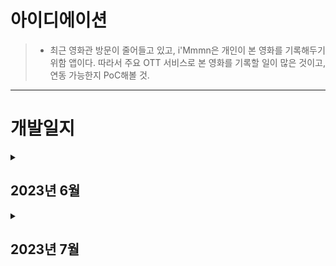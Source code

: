 <h1>아이디에이션</h1>

> - 최근 영화관 방문이 줄어들고 있고, i'Mmmn은 개인이 본 영화를 기록해두기 위함 앱이다. 따라서 주요 OTT 서비스로 본 영화를 기록할 일이 많은 것이고, 연동 가능한지 PoC해볼 것.

---

<h1>개발일지</h1>

<details><summary><h2>2023년 6월</h2></summary>
 <details><summary><h3>23.06.04.</h3></summary>
  
  - 사이드 프로젝트 "iMymeMine" 시작
  - 테이블 구성(유저, 영화 데이터 테이블)
  - 유저 데이터 추가시 트리거 개발
  - 앱 추가
  - 페이지 추가
 </details>
 <details><summary><h3>23.06.05.</h3></summary>
 
  - 영화 데이터 추가시 트리거 개발
  - admin, test 계정 생성 및 각 테스트 완료
  - 기본 기능 구현 완료
  - 현재 Oracle account 로그인 설정, 추후 USER 테이블과 연동되도록 변경 필요
 </details>
 <details><summary><h3>23.06.06.</h3></summary>
  
  - 모바일 브라우저로 테스트시 별점 터치 이슈 발견, 우선 사이즈 키워보고 추후 이슈 재확인할 것
 </details>
 <details><summary><h3>23.06.07.</h3></summary>
  
  - 회원가입 페이지 생성 및 개발
  - 로그인 페이지에 회원가입 바로가기 버튼 추가
  - USER 테이블 컬럼 추가(이름, 생년월일, 성별)
 </details>
 <details><summary><h3>23.06.08.</h3></summary>
 
  - css 적용 방식 변경: 내부 스타일시트(APEX Custom Css) -> 외부 스타일시트(Static Application Files내 파일 하나로 통합 관리)
  - 구글 로그인 추가
    * 구글 OAuth2 등록 https://www.joinc.co.kr/w/man/12/oAuth2/Google
    * Oracle APEX에서 적용 https://doyensys.com/blogs/apex-login-using-google-social-sign-in/
  
  - 구글 OAuth 생성 관련 시행착오
    * 구글 OAuth 생성시 "승인된 자바스크립트 출처" 부분의 URI는 생략해야함
    * 구글 OAuth 생성시 승인된 리디렉션 URI에 "https://apexea.oracle.com/pls/apex/apex_authentication.callback" 가 아니라 apexea 대신 apex로 작성했더니 오류 해결됨
 </details>
 <details><summary><h3>23.06.09.</h3></summary>
  
  - 앱 이름 변경: IMYMEMINE이라는 쇼핑몰 발견하여 i'Mmmn(아임ㅁㅁ)으로 변경, ㅁㅁ까지 상호명 가능한지 찾아볼 것
  - 로고 제작
  - 오류 발견: 구글 OAuth 생성 후 credential 생성하고 social login에는 성공하였으나 이때 로그인 페이지로 연동해두면 앱 실행하자마자 구글 로그인 페이지로 리디렉션되기 때문에 로그인 화면에서 구글 로그인용 버튼을 하나 두고 페이지 하나 추가하여 추가된 페이지로 구글 로그인 리디렉션되도록 방법 모색
 </details>
 <details><summary><h3>23.06.12.</h3></summary>
  
  - 오류 발견: 로그아웃이 안됨. 로그인 리디렉션 오류 해결을 위해서 수정 중에 로그인/로그아웃 관련 앱 세팅이 깨진 것으로 추측 
    * 로그아웃을 할 때, 구글 로그아웃이 되도록 하면 안됨. 브라우저 자체의 구글이 로그아웃되어버림. 모바일 앱으로 개발 예정이기 때문에 로그인 세션 유지는 최대한 오래되어야 함. 자동 로그아웃을 빈번하게 의도할 필요없다고 판단
 </details>
 <details><summary><h3>23.06.13.</h3></summary>
  
  - 로그아웃 해결: APP > Shared Components > Authentication Schemes > Post-Logout URL 부분이 Home Page와 URL을 수정하다보니 깨진 것 같다는 추측으로 URL 선택 후 로그인 페이지(f?p=&APP_ID.:9999) URL을 입력하여 해결
  - 앱 시작하자마자 구글 로그인 뜨는 이슈는 앱 시작 URL을 로그인 화면으로 변경하는 것으로 해결 예정(방법 찾는 중)
  - Google 계정으로 계속하기 버튼에 Dynamic Action 추가. 캐시로 아이디, 비밀번호 입력되어있는 내용으로 로그인이 되어, 해당 아이템 값이 있는 경우 clear 후 submit page 되도록 처리.
 </details>
 <details><summary><h3>23.06.14.</h3></summary>
  
  - 구글 로그인 계정으로 영화 데이터 추가시 I_MOVIE 테이블에는 정상적으로 데이터가 들어가며, USER_ID에는 구글 계정의 name이 들어가는 것 확인
  - 대신 구글 로그인 계정은 I_USER 테이블에 데이터가 없음 -> I_USER 테이블에 데이터가 없는 로그인 정보로 메인화면 접근시 I_USER에 회원가입 정보를 트리거로 넣을지, 구글 계정의 회원가입 정보를 따로 연동할 수 있는지 확인 후 더 이슈없을 방법으로 선택할 예정
    * 유저 데이터이기 때문에 안정성부터 고려할 것
    * 트리거로 선택하면 I_USER 테이블에 구글 계정 여부에 대한 컬럼 추가할 것
 </details>
 <details><summary><h3>23.06.15.</h3></summary>
  
  - 영화 관련 오픈 API 발견 https://www.kobis.or.kr/kobisopenapi/homepg/apiservice/searchServiceInfo.do
  - 영화 페이지에 들어갔을 때, 모바일 특성상 심플해야할 것 같아서 보여주는 컬럼 변경(축소)
  - 테이블 변경사항(I_MOVIE)
    * 컬럼 변경 CINEMA -> PLACE
    * 컬럼 NOTE 추가
    * 테이블 수정에 따른 UI 및 Query 변경
  
  - 영화 추가 팝업 Drawer에서 Wizard Modal Dialog로 변경
  - 팝업 내 입력창들 길이 줄여서 스크롤 생기지 않고 한 눈에 모두 들어올 수 있도록 변경할 것
  - 영화본 장소 select list로 추가하도록 변경. CGV 등 선택시 아이콘으로 보여지도록 할 예정
 </details>
 <details><summary><h3>23.06.16.</h3></summary>
  
  - 로그인 방식을 ver1.0.0에서는 회원가입만 두는게 관리, 테스트에 용이할 것으로 판단. 로그인 방식 수정하고 유저 테이블 데이터로 회원가입 관리 가능하도록 수정할 것
  - CSS 추가: 푸터의 release 1.0.0 diplay none 처리.
   * css 파일명을 변경하여 적용 다시 해야함.
 </details>
 <details><summary><h3>23.06.17.</h3></summary>
  
  - 앱에서 사용 중인 css 파일 주소 변경 완료
  - 로그인 credential 변경(구글 -> DB)
  - 구글 로그인 버튼 안 보이게 변경
 </details>
 <details><summary><h3>23.06.18.</h3></summary>
  
  - 계정이 막히는 현상을 계속 해결하지 못해서 결국 챗GPT와 대화까지 했는데, 권한 문제라는 심증이 생김. Oracle APEX의 워크스페이스 하나만 발급받는 것이 아니라 DBA 권한이 있는, DB부터 발급받아야 할 것 같아서 시도 중.
    * OCI 계정 생성 https://team-okitoki.github.io/getting-started/free-oci-promotions/
    * OCI 주소 https://signup.cloud.oracle.com/
 </details>
 <details><summary><h3>23.06.19.</h3></summary>
  
  - OCI Autonomous DB 생성 완료(APEX)
 </details>
 <details><summary><h3>23.06.20.</h3></summary>
  
  - instance 생성 -> Launch APEX 로 Admin(internal 접근 성공)
  - Workspace(im) 생성 완료
  - i'Mmmn 앱 다시 개발
     * 앱 생성: 기본 제공 옵션들 모두 추가, 테스트 예정
     * css 파일 생성 및 적용 완료
 </details>
 <details><summary><h3>23.06.21.</h3></summary>
  
  - DB로 로그인은 Authenticate Scheme을 Custom으로 두고 함수로 로그인하는 구조로 해결 예정: https://blogs.ontoorsolutions.com/post/custom-authentication-oracle-apex/
 </details>
 <details><summary><h3>23.06.22.</h3></summary>
  
  - 영화 목록/추가 페이지 각각 생성, 페이지 상세 세팅 완료
  - 영화진흥위원회 회원가입 완료, 오픈 API 분석 시작
  - 영화진흥위원회 API 인증키 발급 완료: 일 3000회 제한(1인 최대 키 2개 발급 가능) -> 추가 필요시 문의하여 호출횟수 제한을 높이거나, 인증키 갯수를 n개로 늘려서 3000*n번 사용 가능하도록 변경 필요
  - Postman에 영화목록 API 테스트 및 설명 추가 완료
  - Postman에 영화 상세정보 API 테스트 및 설명 추가 완료
    * 해당 API는 필수값으로 영화코드가 있어서 우선 활용하지 않는 것으로 분류
  - 영화 오픈 API 목록
    * 일별 박스오피스(검토)
    * 주간/주말 박스오피스(검토)
    * 공통코드 조회(사용 X)
    * 영화목록(사용)
    * 영화 상세정보(사용 X)
    * 영화사목록(사용 X)
    * 영화사 상세정보(사용 X)
    * 영화인목록(사용 X)
    * 영화인 상세정보(사용 X)
   - Postman에 일별 박스오피스, 주간/주말 박스오피스 API 테스트 및 설명 추가 완료
     * 일별 API의 경우, 10:00경 당일 데이터 리턴 안됨.
     * 주간/주말 API는 주말 날짜에만 동작. -> 주간은 왜 안 뜨는지 다시 확인 예정
 </details>
 <details><summary><h3>23.06.23~28.</h3></summary>
  
  - 회사 제안서 작성으로 스킵..
  - 네이버 오픈 API 중에도 영화 API 있는 것 확인. 찾아볼 것.
 </details>
 <details> 
  <summary><h3>23.06.29.</h3></summary>
  
  - 여러 login credential 사용 방법(+홈 URL로 이동했을 때, 첫 화면에 구글 로그인 안 뜨게 하는 방법): 기존 로그인 credential로 current 변경 후 다른 로그인은 버튼 만들고, 해당 버튼 클릭시 이동 페이지 설정 후, 설정 창에서 하단의 advanced에 APEX_AUTHENTICATION(?) 사용하면 해당 버튼을 통해서만 해서만 다른 로그인 방법 가능 -> 이제 로그아웃시 딱 해당 앱만 로그아웃되도록 하는 방법 찾기
 </details>
 <details><summary><h3>23.06.30.</h3></summary>
  
  - 예시 데이터 추가, 영화 추가 페이지 리포트의 정렬 변경
  - 영화 추가 페이지 내 검색 바 외 기능 제외
  - 검색 버튼 css 변경 추가하였으나 반영 안되서 확인 필요
 </details>
</details>
<details>
 <summary><h2>2023년 7월</h2></summary>
  <details><summary><h3>23.07.01.</h3></summary>
   
   - 영화 페이지 내 검색버튼의 텍스트 변경
     * 해당 서치바가 포함된 interactive report의 attribute에서 Search button Label에 입력
   - 검색 버튼 css 수정: class가 a-Button a-IRR-button a-IRR-button--search으로 되어있어서 사이 공백 없애고 .으로 연결
  </details>
  <details><summary><h3>23.07.04.</h3></summary>
 
 - 버튼명 변경
 - css 추가: Static ID 주고 css 파일 적용시 동작하지 않음. 확인 필요.
</details>
</details>
